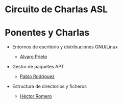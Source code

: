 # Circuito de Charlas ASL


# Ponentes y Charlas

* Entornos de escritorio y distribuciones GNU/Linux 
     - [Alvaro Prieto](https://github.com/AdoenLunnae)

* Gestor de paquetes APT
     - [Pablo Rodriguez](https://github.com/Pablorg99)

* Estructura de directorios y ficheros
    - [Héctor Romero](https://github.com/cyberh99)
